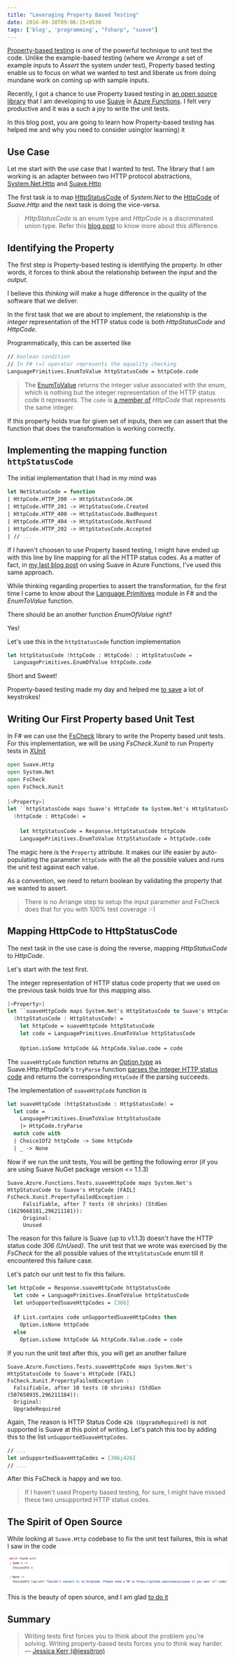 ```yaml
---
title: "Leveraging Property Based Testing"
date: 2016-09-30T09:06:15+0530
tags: ['blog', 'programming', "fsharp", "suave"]
---
```


[Property-based testing](http://fsharpforfunandprofit.com/posts/property-based-testing/) is one of the powerful technique to unit test the code. Unlike the example-based testing (where we *Arrange* a set of example inputs to *Assert* the system under test), Property based testing enable us to focus on what we wanted to test and liberate us from doing mundane work on coming up with sample inputs.

Recently, I got a chance to use Property based testing in [an open source library](https://github.com/tamizhvendan/Suave.Azure.Functions) that I am developing to use [Suave](https://suave.io) in [Azure Functions](https://azure.microsoft.com/en-in/services/functions/). I felt very productive and it was a such a joy to write the unit tests.  

In this blog post, you are going to learn how Property-based testing has helped me and why you need to consider using(or learning) it

## Use Case

Let me start with the use case that I wanted to test. The library that I am working is an adapter between two HTTP protocol abstractions, [System.Net.Http](https://msdn.microsoft.com/en-us/library/system.net.http.aspx) and [Suave.Http](https://github.com/SuaveIO/suave/blob/v1.1.3/src/Suave/Http.fs)

The first task is to map [HttpStatusCode](https://msdn.microsoft.com/en-us/library/system.net.httpstatuscode.aspx) of *System.Net* to the [HttpCode](https://github.com/SuaveIO/suave/blob/v1.1.3/src/Suave/Http.fs#L64-L71) of *Suave.Http* and the next task is doing the vice-versa.

> *HttpStatusCode* is an enum type and *HttpCode* is a discriminated union type. Refer this [blog post](https://fsharpforfunandprofit.com/posts/enum-types/) to know more about this difference.

## Identifying the Property

The first step is Property-based testing is identifying the property. In other words, it forces to think about the relationship between the *input* and the *output*.

I believe this *thinking* will make a huge difference in the quality of the software that we deliver.

In the first task that we are about to implement, the relationship is the *integer* representation of the HTTP status code is both *HttpStatusCode* and *HttpCode*.

Programmatically, this can be asserted like

```fsharp
// boolean condition
// In F# (=) operator represents the equality checking
LanguagePrimitives.EnumToValue httpStatusCode = httpCode.code
```

> The [EnumToValue](https://msdn.microsoft.com/en-us/visualfsharpdocs/conceptual/languageprimitives.enumtovalue%5B'enum,'t%5D-function-%5Bfsharp%5D) returns the integer value associated with the enum, which is nothing but the integer representation of the HTTP status code it represents. The `code` is [a member of](https://github.com/SuaveIO/suave/blob/v1.1.3/src/Suave/Http.fs#L73-L85) *HttpCode* that represents the same integer.

If this property holds true for given set of inputs, then we can assert that the function that does the transformation is working correctly.

## Implementing the mapping function `httpStatusCode`

The initial implementation that I had in my mind was

```fsharp
let NetStatusCode = function
| HttpCode.HTTP_200 -> HttpStatusCode.OK
| HttpCode.HTTP_201 -> HttpStatusCode.Created
| HttpCode.HTTP_400 -> HttpStatusCode.BadRequest
| HttpCode.HTTP_404 -> HttpStatusCode.NotFound
| HttpCode.HTTP_202 -> HttpStatusCode.Accepted
| // ...
```
If I haven't choosen to use Property based testing, I might have ended up with this line by line mapping for all the HTTP status codes. As a matter of fact, in [my last blog post](/blog/scale-up-azure-functions-in-f-number-using-suave) on using Suave in Azure Functions, I've used this same approach.

While thinking regarding properties to assert the transformation, for the first time I came to know about the [Language Primitives](https://msdn.microsoft.com/en-us/visualfsharpdocs/conceptual/core.languageprimitives-module-%5Bfsharp%5D) module in F# and the *EnumToValue* function.

There should be an another function *EnumOfValue* right?

Yes!

Let's use this in the `httpStatusCode` function implementation

```fsharp
let httpStatusCode (httpCode : HttpCode) : HttpStatusCode =
  LanguagePrimitives.EnumOfValue httpCode.code
```
Short and Sweet!

Property-based testing made my day and helped me [to save](http://keysleft.com/) a lot of keystrokes!

## Writing Our First Property based Unit Test

In F# we can use the [FsCheck](https://fscheck.github.io/FsCheck/) library to write the Property based unit tests. For this implementation, we will be using *FsCheck.Xunit* to run Property tests in [XUnit](http://xunit.github.io/)

```fsharp
open Suave.Http
open System.Net
open FsCheck
open FsCheck.Xunit

[<Property>]
let ``httpStatusCode maps Suave's HttpCode to System.Net's HttpStatusCode ``
  (httpCode : HttpCode) =

    let httpStatusCode = Response.httpStatusCode httpCode
    LanguagePrimitives.EnumToValue httpStatusCode = httpCode.code
```

The magic here is the `Property` attribute. It makes our life easier by auto-populating the parameter `httpCode` with the all the possible values and runs the unit test against each value.

As a convention, we need to return boolean by validating the property that we wanted to assert.

> There is no Arrange step to setup the input parameter and FsCheck does that for you with 100% test coverage :-)

## Mapping HttpCode to HttpStatusCode

The next task in the use case is doing the reverse, mapping *HttpStatusCode* to *HttpCode*.

Let's start with the test first.

The integer representation of HTTP status code property that we used on the previous task holds true for this mapping also.

```fsharp
[<Property>]
let ``suaveHttpCode maps System.Net's HttpStatusCode to Suave's HttpCode if exists``
  (httpStatusCode : HttpStatusCode) =
    let httpCode = suaveHttpCode httpStatusCode
    let code = LanguagePrimitives.EnumToValue httpStatusCode

    Option.isSome httpCode && httpCode.Value.code = code
```

The `suaveHttpCode` function returns an [Option type](http://fsharpforfunandprofit.com/posts/the-option-type/) as Suave.Http.HttpCode's `tryParse` function [parses the integer HTTP status code](https://github.com/SuaveIO/suave/blob/v1.1.3/src/Suave/Http.fs#L184-L194) and returns the corresponding `HttpCode` if the parsing succeeds.

The implementation of `suaveHttpCode` function is

```fsharp
let suaveHttpCode (httpStatusCode : HttpStatusCode) =
  let code =
    LanguagePrimitives.EnumToValue httpStatusCode
    |> HttpCode.tryParse
  match code with
  | Choice1Of2 httpCode -> Some httpCode
  | _ -> None
```

Now if we run the unit tests, You will be getting the following error (if you are using Suave NuGet package version <= 1.1.3)

```
Suave.Azure.Functions.Tests.suaveHttpCode maps System.Net's HttpStatusCode to Suave's HttpCode [FAIL]
FsCheck.Xunit.PropertyFailedException :
     Falsifiable, after 7 tests (0 shrinks) (StdGen (1629668181,296211181)):
     Original:
     Unused
```

The reason for this failure is Suave (up to v1.1.3) doesn't have the HTTP status code *306 (UnUsed)*. The unit test that we wrote was exercised by the *FsCheck* for the all possible values of the `HttpStatusCode` enum till it encountered this failure case.

Let's patch our unit test to fix this failure.

```fsharp
let httpCode = Response.suaveHttpCode httpStatusCode
  let code = LanguagePrimitives.EnumToValue httpStatusCode
  let unSupportedSuaveHttpCodes = [306]

  if List.contains code unSupportedSuaveHttpCodes then
    Option.isNone httpCode
  else
    Option.isSome httpCode && httpCode.Value.code = code
```

If you run the unit test after this, you will get an another failure

```
Suave.Azure.Functions.Tests.suaveHttpCode maps System.Net's HttpStatusCode to Suave's HttpCode [FAIL]
FsCheck.Xunit.PropertyFailedException :
  Falsifiable, after 10 tests (0 shrinks) (StdGen (507658935,296211184)):
  Original:
  UpgradeRequired
```

Again, The reason is HTTP Status Code `426 (UpgradeRequired)` is not supported is Suave at this point of writing. Let's patch this too by adding this to the list `unSupportedSuaveHttpCodes`.

```fsharp
// ...
let unSupportedSuaveHttpCodes = [306;426]
// ...
```

After this FsCheck is happy and we too.

> If I haven't used Property based testing, for sure, I might have missed these two unsupported HTTP status codes.

## The Spirit of Open Source

While looking at `Suave.Http` codebase to fix the unit test failures, this is what I saw in the code

![](/assets/images/blog/leveraging-property-based-testing/send_pr.png)

This is the beauty of open source, and I am glad [to do it](https://github.com/SuaveIO/suave/pull/512)

## Summary

> Writing tests first forces you to think about the problem you&#39;re solving. Writing property-based tests forces you to think way harder. &mdash; [Jessica Kerr (@jessitron)](https://twitter.com/jessitron/status/327480330900611072) 